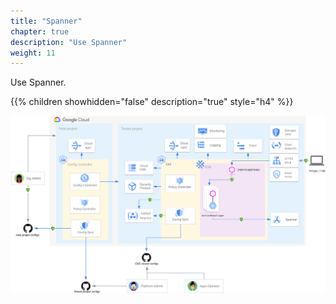 ```yaml
---
title: "Spanner"
chapter: true
description: "Use Spanner"
weight: 11
---
```

Use Spanner.

{{% children showhidden="false" description="true" style="h4" %}}

![Online Boutique with Spanner](/images/onlineboutique-spanner.png?width=50pc)
